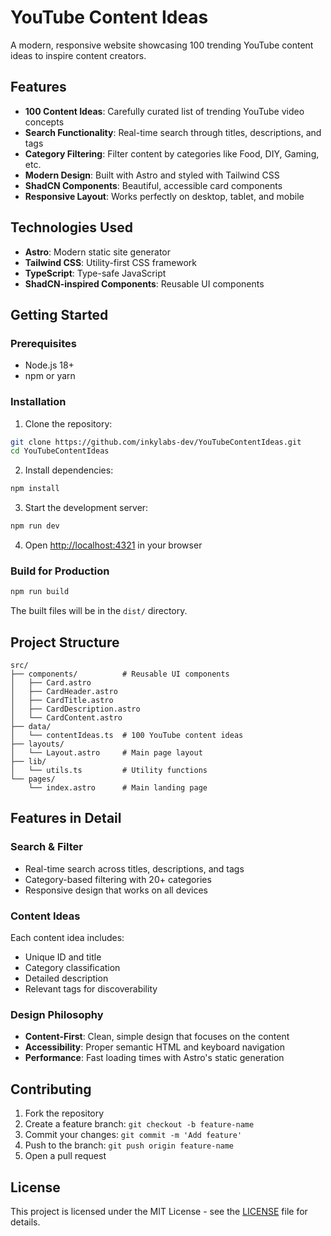 # YouTube Content Ideas

A modern, responsive website showcasing 100 trending YouTube content ideas to inspire content creators.

## Features

- **100 Content Ideas**: Carefully curated list of trending YouTube video concepts
- **Search Functionality**: Real-time search through titles, descriptions, and tags
- **Category Filtering**: Filter content by categories like Food, DIY, Gaming, etc.
- **Modern Design**: Built with Astro and styled with Tailwind CSS
- **ShadCN Components**: Beautiful, accessible card components
- **Responsive Layout**: Works perfectly on desktop, tablet, and mobile

## Technologies Used

- **Astro**: Modern static site generator
- **Tailwind CSS**: Utility-first CSS framework
- **TypeScript**: Type-safe JavaScript
- **ShadCN-inspired Components**: Reusable UI components

## Getting Started

### Prerequisites

- Node.js 18+ 
- npm or yarn

### Installation

1. Clone the repository:
```bash
git clone https://github.com/inkylabs-dev/YouTubeContentIdeas.git
cd YouTubeContentIdeas
```

2. Install dependencies:
```bash
npm install
```

3. Start the development server:
```bash
npm run dev
```

4. Open [http://localhost:4321](http://localhost:4321) in your browser

### Build for Production

```bash
npm run build
```

The built files will be in the `dist/` directory.

## Project Structure

```
src/
├── components/          # Reusable UI components
│   ├── Card.astro
│   ├── CardHeader.astro
│   ├── CardTitle.astro
│   ├── CardDescription.astro
│   └── CardContent.astro
├── data/
│   └── contentIdeas.ts  # 100 YouTube content ideas
├── layouts/
│   └── Layout.astro     # Main page layout
├── lib/
│   └── utils.ts         # Utility functions
└── pages/
    └── index.astro      # Main landing page
```

## Features in Detail

### Search & Filter
- Real-time search across titles, descriptions, and tags
- Category-based filtering with 20+ categories
- Responsive design that works on all devices

### Content Ideas
Each content idea includes:
- Unique ID and title
- Category classification
- Detailed description
- Relevant tags for discoverability

### Design Philosophy
- **Content-First**: Clean, simple design that focuses on the content
- **Accessibility**: Proper semantic HTML and keyboard navigation
- **Performance**: Fast loading times with Astro's static generation

## Contributing

1. Fork the repository
2. Create a feature branch: `git checkout -b feature-name`
3. Commit your changes: `git commit -m 'Add feature'`
4. Push to the branch: `git push origin feature-name`
5. Open a pull request

## License

This project is licensed under the MIT License - see the [LICENSE](LICENSE) file for details.